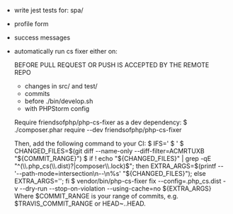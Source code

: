 - write jest tests for: spa/
- profile form
- success messages
- automatically run cs fixer either on:

    BEFORE PULL REQUEST OR PUSH IS ACCEPTED BY THE REMOTE REPO


  - changes in src/ and test/
  - commits
  - before ./bin/develop.sh
  - with PHPStorm config 
  
  Require friendsofphp/php-cs-fixer as a dev dependency:
  $ ./composer.phar require --dev friendsofphp/php-cs-fixer
  
  Then, add the following command to your CI:
  $ IFS='
  $ '
  $ CHANGED_FILES=$(git diff --name-only --diff-filter=ACMRTUXB "${COMMIT_RANGE}")
  $ if ! echo "${CHANGED_FILES}" | grep -qE "^(\\.php_cs(\\.dist)?|composer\\.lock)$"; then EXTRA_ARGS=$(printf -- '--path-mode=intersection\n--\n%s' "${CHANGED_FILES}"); else EXTRA_ARGS=''; fi
  $ vendor/bin/php-cs-fixer fix --config=.php_cs.dist -v --dry-run --stop-on-violation --using-cache=no ${EXTRA_ARGS}
  Where $COMMIT_RANGE is your range of commits, e.g. $TRAVIS_COMMIT_RANGE or HEAD~..HEAD.